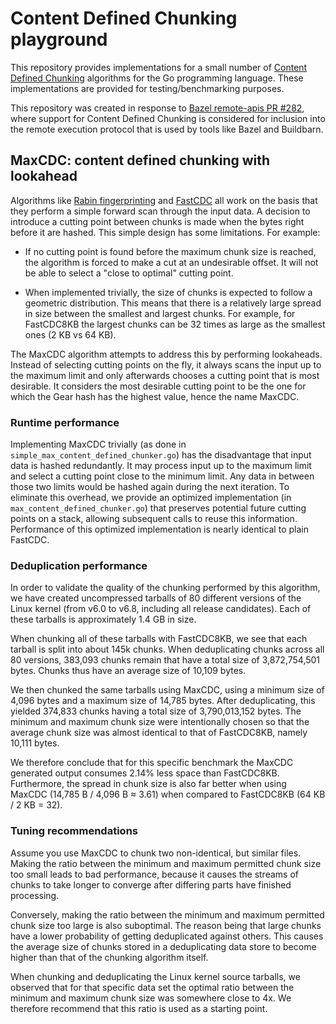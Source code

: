 # Content Defined Chunking playground

This repository provides implementations for a small number of
[Content Defined Chunking](https://en.wikipedia.org/wiki/Rolling_hash)
algorithms for the Go programming language. These implementations are
provided for testing/benchmarking purposes.

This repository was created in response to
[Bazel remote-apis PR #282](https://github.com/bazelbuild/remote-apis/pull/282),
where support for Content Defined Chunking is considered for inclusion
into the remote execution protocol that is used by tools like Bazel and
Buildbarn.

## MaxCDC: content defined chunking with lookahead

Algorithms like [Rabin fingerprinting](https://github.com/fd0/rabin-cdc)
and [FastCDC](https://www.usenix.org/conference/atc16/technical-sessions/presentation/xia)
all work on the basis that they perform a simple forward scan through
the input data. A decision to introduce a cutting point between chunks
is made when the bytes right before it are hashed. This simple design
has some limitations. For example:

- If no cutting point is found before the maximum chunk size is reached,
  the algorithm is forced to make a cut at an undesirable offset. It
  will not be able to select a "close to optimal" cutting point.

- When implemented trivially, the size of chunks is expected to follow a
  geometric distribution. This means that there is a relatively large
  spread in size between the smallest and largest chunks. For example,
  for FastCDC8KB the largest chunks can be 32 times as large as the
  smallest ones (2 KB vs 64 KB).

The MaxCDC algorithm attempts to address this by performing lookaheads.
Instead of selecting cutting points on the fly, it always scans the
input up to the maximum limit and only afterwards chooses a cutting
point that is most desirable. It considers the most desirable cutting
point to be the one for which the Gear hash has the highest value, hence
the name MaxCDC.

### Runtime performance

Implementing MaxCDC trivially (as done in
`simple_max_content_defined_chunker.go`) has the disadvantage that input
data is hashed redundantly. It may process input up to the maximum limit
and select a cutting point close to the minimum limit. Any data in
between those two limits would be hashed again during the next
iteration. To eliminate this overhead, we provide an optimized
implementation (in `max_content_defined_chunker.go`) that preserves
potential future cutting points on a stack, allowing subsequent calls to
reuse this information. Performance of this optimized implementation is
nearly identical to plain FastCDC.

### Deduplication performance

In order to validate the quality of the chunking performed by this
algorithm, we have created uncompressed tarballs of 80 different
versions of the Linux kernel (from v6.0 to v6.8, including all release
candidates). Each of these tarballs is approximately 1.4 GB in size.

When chunking all of these tarballs with FastCDC8KB, we see that each
tarball is split into about 145k chunks. When deduplicating chunks
across all 80 versions, 383,093 chunks remain that have a total size of
3,872,754,501 bytes. Chunks thus have an average size of 10,109 bytes.

We then chunked the same tarballs using MaxCDC, using a minimum size of
4,096 bytes and a maximum size of 14,785 bytes. After deduplicating,
this yielded 374,833 chunks having a total size of 3,790,013,152 bytes.
The minimum and maximum chunk size were intentionally chosen so that the
average chunk size was almost identical to that of FastCDC8KB, namely
10,111 bytes.

We therefore conclude that for this specific benchmark the MaxCDC
generated output consumes 2.14% less space than FastCDC8KB. Furthermore,
the spread in chunk size is also far better when using MaxCDC (14,785
B / 4,096 B ≈ 3.61) when compared to FastCDC8KB (64 KB / 2 KB = 32).

### Tuning recommendations

Assume you use MaxCDC to chunk two non-identical, but similar files.
Making the ratio between the minimum and maximum permitted chunk size
too small leads to bad performance, because it causes the streams of
chunks to take longer to converge after differing parts have finished
processing.

Conversely, making the ratio between the minimum and maximum permitted
chunk size too large is also suboptimal. The reason being that large
chunks have a lower probability of getting deduplicated against others.
This causes the average size of chunks stored in a deduplicating data
store to become higher than that of the chunking algorithm itself.

When chunking and deduplicating the Linux kernel source tarballs, we
observed that for that specific data set the optimal ratio between the
minimum and maximum chunk size was somewhere close to 4x. We therefore
recommend that this ratio is used as a starting point.
